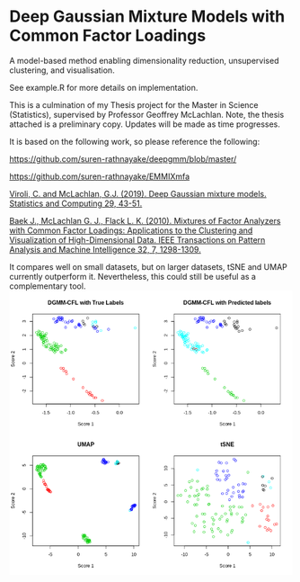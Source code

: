 # Deep Gaussian Mixture Models with Common Factor Loadings

A model-based method enabling dimensionality reduction, unsupervised clustering, and visualisation.

See example.R for more details on implementation.

This is a culmination of my Thesis project for the Master in Science (Statistics), supervised by Professor Geoffrey McLachlan.
Note, the thesis attached is a preliminary copy. Updates will be made as time progresses.

It is based on the following work, so please reference the following:

https://github.com/suren-rathnayake/deepgmm/blob/master/

https://github.com/suren-rathnayake/EMMIXmfa

[Viroli, C. and McLachlan, G.J. (2019). Deep Gaussian mixture models. Statistics and Computing 29, 43-51.](https://link.springer.com/article/10.1007/s11222-017-9793-z)

[Baek J., McLachlan G. J., Flack L. K. (2010). Mixtures of Factor Analyzers with Common Factor Loadings: Applications to the Clustering and Visualization of High-Dimensional Data. IEEE Transactions on Pattern Analysis and Machine Intelligence 32, 7, 1298-1309.](https://ieeexplore.ieee.org/document/5184847)

It compares well on small datasets, but on larger datasets, tSNE and UMAP currently outperform it. Nevertheless, this could still be useful as a complementary tool.
![](goolam_et_al.png)
